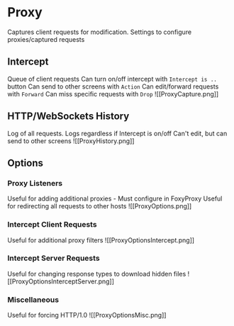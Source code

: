 # Proxy
Captures client requests for modification.
Settings to configure proxies/captured requests

## Intercept
Queue of client requests
Can turn on/off intercept with `Intercept is ..` button
Can send to other screens with `Action`
Can edit/forward requests with `Forward`
Can miss specific requests with `Drop`
![[ProxyCapture.png]]

## HTTP/WebSockets History
Log of all requests. Logs regardless if Intercept is on/off
Can't edit, but can send to other screens
![[ProxyHistory.png]]

## Options
### Proxy Listeners
Useful for adding additional proxies - Must configure in FoxyProxy
Useful for redirecting all requests to other hosts
![[ProxyOptions.png]]

### Intercept Client Requests
Useful for additional proxy filters
![[ProxyOptionsIntercept.png]]

### Intercept Server Requests
Useful for changing response types to download hidden files
![[ProxyOptionsInterceptServer.png]]

### Miscellaneous
Useful for forcing HTTP/1.0
![[ProxyOptionsMisc.png]]